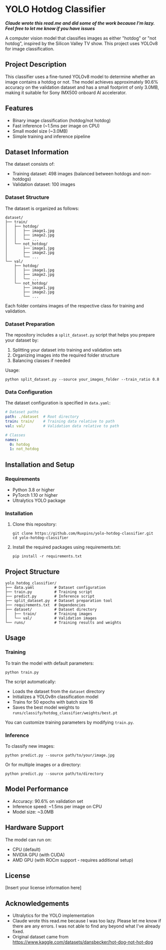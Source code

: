 # YOLO Hotdog Classifier
***Claude wrote this read.me and did some of the work because I'm lazy. Feel free to let me know if you have issues***

A computer vision model that classifies images as either "hotdog" or "not hotdog", inspired by the Silicon Valley TV show. This project uses YOLOv8 for image classification.

## Project Description

This classifier uses a fine-tuned YOLOv8 model to determine whether an image contains a hotdog or not. The model achieves approximately 90.6% accuracy on the validation dataset and has a small footprint of only 3.0MB, making it suitable for Sony IMX500 onboard AI accelerator. 

## Features

- Binary image classification (hotdog/not hotdog)
- Fast inference (~1.5ms per image on CPU)
- Small model size (~3.0MB)
- Simple training and inference pipeline

## Dataset Information

The dataset consists of:
- Training dataset: 498 images (balanced between hotdogs and non-hotdogs)
- Validation dataset: 100 images

### Dataset Structure

The dataset is organized as follows:

```
dataset/
├── train/
│   ├── hotdog/
│   │   ├── image1.jpg
│   │   ├── image2.jpg
│   │   └── ...
│   └── not_hotdog/
│       ├── image1.jpg
│       ├── image2.jpg
│       └── ...
└── val/
    ├── hotdog/
    │   ├── image1.jpg
    │   ├── image2.jpg
    │   └── ...
    └── not_hotdog/
        ├── image1.jpg
        ├── image2.jpg
        └── ...
```

Each folder contains images of the respective class for training and validation.

### Dataset Preparation

The repository includes a `split_dataset.py` script that helps you prepare your dataset by:
1. Splitting your dataset into training and validation sets
2. Organizing images into the required folder structure
3. Balancing classes if needed

Usage:
```
python split_dataset.py --source your_images_folder --train_ratio 0.8
```

### Data Configuration

The dataset configuration is specified in `data.yaml`:

```yaml
# Dataset paths
path: ./dataset  # Root directory
train: train/    # Training data relative to path
val: val/        # Validation data relative to path

# Classes
names:
  0: hotdog
  1: not_hotdog
```

## Installation and Setup

### Requirements

- Python 3.8 or higher
- PyTorch 1.10 or higher
- Ultralytics YOLO package

### Installation

1. Clone this repository:
   ```
   git clone https://github.com/Ruxpins/yolo-hotdog-classifier.git
   cd yolo-hotdog-classifier
   ```

2. Install the required packages using requirements.txt:
   ```
   pip install -r requirements.txt
   ```

## Project Structure

```
yolo_hotdog_classifier/
├── data.yaml         # Dataset configuration
├── train.py          # Training script
├── predict.py        # Inference script
├── split_dataset.py  # Dataset preparation tool
├── requirements.txt  # Dependencies
├── dataset/          # Dataset directory
│   ├── train/        # Training images
│   └── val/          # Validation images
└── runs/             # Training results and weights
```

## Usage

### Training

To train the model with default parameters:

```
python train.py
```

The script automatically:
- Loads the dataset from the `dataset` directory
- Initializes a YOLOv8n classification model
- Trains for 50 epochs with batch size 16
- Saves the best model weights to `runs/classify/hotdog_classifier/weights/best.pt`

You can customize training parameters by modifying `train.py`.

### Inference

To classify new images:

```
python predict.py --source path/to/your/image.jpg
```

Or for multiple images or a directory:

```
python predict.py --source path/to/directory
```

## Model Performance

- Accuracy: 90.6% on validation set
- Inference speed: ~1.5ms per image on CPU
- Model size: ~3.0MB

## Hardware Support

The model can run on:
- CPU (default)
- NVIDIA GPU (with CUDA)
- AMD GPU (with ROCm support - requires additional setup)

## License

[Insert your license information here]

## Acknowledgements

- Ultralytics for the YOLO implementation
- Claude wrote this read.me because I was too lazy. Please let me know if there are any errors. I was not able to find any beyond what I've already fixed. 
- Original dataset came from https://www.kaggle.com/datasets/dansbecker/hot-dog-not-hot-dog
